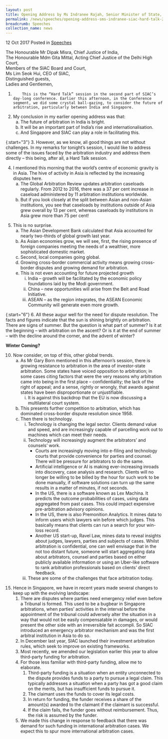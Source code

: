 ```yaml
---
layout: post
title: Opening Address by Ms Indranee Rajah, Senior Minister of State, Ministry of Law & Ministry of Finance, at the Singapore International Arbitration Centre Hard Talk 2017
permalink: /news/speeches/opening-address-sms-indranee-siac-hard-talk-2017
breadcrumb: Speeches
collection_name: news
---
```



12 Oct 2017 Posted in [Speeches](/news/speeches)

The Honourable Mr Dipak Misra, Chief Justice of India,
<br> 
The Honourable Mdm Gita Mittal, Acting Chief Justice of the Delhi High Court,
<br> 
Members of the SIAC Board and Court,
<br> 
Ms Lim Seok Hui, CEO of SIAC,
<br> 
Distinguished guests,
<br> 
Ladies and Gentlemen,

1.         This is the “Hard Talk” session in the second part of SIAC’s day-long conference. Earlier this afternoon, in the Conference segment, we did some crystal ball-gazing, to consider the future of arbitration, particularly between India and Singapore.


<ol start="2">
<li> My conclusion in my earlier opening address was that:
<ol style="list-style-type: lower-alpha">

<li>The future of arbitration in India is bright.</li>
 
<li>  It will be an important part of India’s rise and internationalisation. </li>
 
<li>       And Singapore and SIAC can play a role in facilitating this. </li>

</ol>


</li>
</ol>

{:start="3"}
3.         However, as we know, all good things are not without challenges. In my remarks for tonight’s session, I would like to address some of the issues faced by the arbitration industry and address them directly – this being, after all, a Hard Talk session.

<ol start="4">
<li>I mentioned this morning that the world’s centre of economic gravity is in Asia. The hive of activity in Asia is reflected by the increasing disputes here.

<ol style="list-style-type: lower-alpha">


<li>The Global Arbitration Review updates arbitration caseloads regularly. From 2012 to 2016, there was a 37 per cent increase in caseload administered by 11 arbitration institutions worldwide. </li>
 
<li>But if you look closely at the split between Asian and non-Asian institutions, you see that caseloads by institutions outside of Asia grew overall by 13 per cent, whereas caseloads by institutions in Asia grew more than 75 per cent! </li>


</ol>

</li>
</ol>



<ol start="5">
<li>This is no surprise.
<ol style="list-style-type: lower-alpha">
<li>The Asian Development Bank calculated that Asia accounted for nearly two-thirds of global growth last year.</li>
<li>As Asian economies grow, we will see, first, the rising presence of foreign companies meeting the needs of a wealthier, more sophisticated domestic market.</li>
<li>Second, local companies going global.</li>
<li>Growing cross-border commercial activity means growing cross-border disputes and growing demand for arbitration.</li>
<li>This is not even accounting for future projected growth
<ol style="list-style-type: lower-roman">
<li>India &ndash; growth will be facilitated by the economic policy foundations laid by the Modi government.</li>
<li>China &ndash; new opportunities will arise from the Belt and Road Initiative.</li>
<li>ASEAN &ndash; as the region integrates, the ASEAN Economic Community will generate even more growth.</li>
</ol>
</li>
</ol>
</li>
</ol>


{:start="6"}
6.         All these augur well for the need for dispute resolution. The facts and figures indicate that the sun is shining brightly on arbitration. There are signs of summer. But the question is what part of summer? Is it at the beginning – with arbitration on the ascent? Or is it at the end of summer – with the decline around the corner, and the advent of winter?


**Winter Coming?**





<ol start="10">
<li>Now consider, on top of this, other global trends.
<ol style="list-style-type: lower-alpha">
<li>As Mr Gary Born mentioned in this afternoon&rsquo;s session, there is growing resistance to arbitration in the area of investor-state arbitration. Some states have voiced opposition to arbitration; in some cases citing factors that were the very reasons why arbitration came into being in the first place &ndash; confidentiality; the lack of the right of appeal; and a sense, rightly or wrongly, that awards against states have been disproportionate or unjustifiable.
<ol style="list-style-type: lower-roman">
<li>It is against this backdrop that the EU is now discussing a multilateral court system.</li>
</ol>
</li>
<li>This presents further competition to arbitration, which has dominated cross-border dispute resolution since 1958.</li>
<li>Then there is technology.
<ol style="list-style-type: lower-roman">
<li>Technology is changing the legal sector. Clients demand value and speed, and are increasingly capable of parcelling work out to machines which can meet their needs.</li>
<li>Technology will increasingly augment the arbitrators&rsquo; and counsels&rsquo; work.
<ul>
<li>Courts are increasingly moving into e-filing and technology courts that provide convenience for parties and counsel. There will be pressure for arbitrators to do the same.</li>
<li>Artificial intelligence or AI is making ever-increasing inroads into discovery, case analysis and research. Clients will no longer be willing to be billed by the hour for such work to be done manually, if software solutions can turn up the same results in a matter of minutes, if not seconds.</li>
<li>In the US, there is a software known as Lex Machina. It predicts the outcome probabilities of cases, using data aggregated from past cases. This could impact expensive pre-arbitration advisory opinions.</li>
<li>In the US, there is also Premonition Analytics. It mines data to inform users which lawyers win before which judges. This basically means that clients can run a search for your win-loss record.</li>
<li>Another US start-up, Ravel Law, mines data to reveal insights about judges, lawyers, parties and subjects of cases. Whilst arbitration is confidential, one can well envisage that in the not too distant future, someone will start aggregating data about arbitrators, counsel and parties based on either publicly available information or using an Uber-like software to rank arbitration professionals based on clients&rsquo; direct feedback.</li>
</ul>
</li>
<li>These are some of the challenges that face arbitration today.</li>
</ol>
</li>
</ol>
</li>
</ol>
<ol start="15">
<li>Hence in Singapore, we have in recent years made several changes to keep up with the evolving landscape:
<ol>
<li>There are disputes where parties need emergency relief even before a Tribunal is formed. This used to be a bugbear in Singapore arbitrations, when parties&rsquo; activities in the interval before the appointment of the tribunal could adversely alter the situation in a way that would not be easily compensatable in damages, or would present the other side with an irreversible fait accompli. So SIAC introduced an emergency arbitrator mechanism and was the first arbitral institution in Asia to do so.</li>
<li>In December last year, SIAC launched their investment arbitration rules, which seek to improve on existing frameworks.</li>
<li>Most recently, we amended our legislation earlier this year to allow third-party funding for arbitration.</li>
<li>For those less familiar with third-party funding, allow me to elaborate.
<ol>
<li>Third-party funding is a situation when an entity unconnected to the dispute provides funds to a party to pursue a legal claim. This typically addresses a situation when a party has got a good claim on the merits, but has insufficient funds to pursue it.</li>
<li>The claimant uses the funds to cover its legal costs.</li>
<li>In return for funding, the funder receives a share of the amount(s) awarded to the claimant if the claimant is successful.</li>
<li>If the claim fails, the funder goes without reimbursement. Thus, the risk is assumed by the funder.</li>
</ol>
</li>
<li>We made this change in response to feedback that there was demand for such funding in international arbitration cases. We expect this to spur more international arbitration cases.</li>
</ol>
</li>
</ol>
